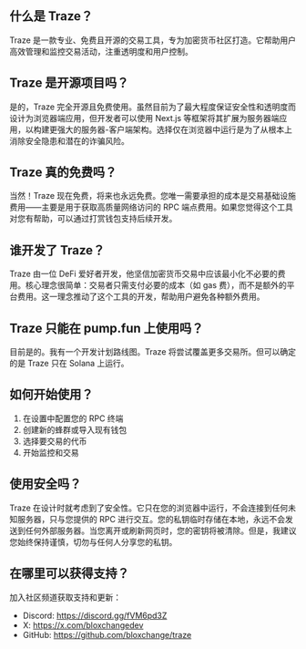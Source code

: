 ## 什么是 Traze？
Traze 是一款专业、免费且开源的交易工具，专为加密货币社区打造。它帮助用户高效管理和监控交易活动，注重透明度和用户控制。

## Traze 是开源项目吗？
是的，Traze 完全开源且免费使用。虽然目前为了最大程度保证安全性和透明度而设计为浏览器端应用，但开发者可以使用 Next.js 等框架将其扩展为服务器端应用，以构建更强大的服务器-客户端架构。选择仅在浏览器中运行是为了从根本上消除安全隐患和潜在的诈骗风险。

## Traze 真的免费吗？
当然！Traze 现在免费，将来也永远免费。您唯一需要承担的成本是交易基础设施费用——主要是用于获取高质量网络访问的 RPC 端点费用。如果您觉得这个工具对您有帮助，可以通过打赏钱包支持后续开发。

## 谁开发了 Traze？
Traze 由一位 DeFi 爱好者开发，他坚信加密货币交易中应该最小化不必要的费用。核心理念很简单：交易者只需支付必要的成本（如 gas 费），而不是额外的平台费用。这一理念推动了这个工具的开发，帮助用户避免各种额外费用。

## Traze 只能在 pump.fun 上使用吗？
目前是的。我有一个开发计划路线图。Traze 将尝试覆盖更多交易所。但可以确定的是 Traze 只在 Solana 上运行。

## 如何开始使用？
1. 在设置中配置您的 RPC 终端
2. 创建新的蜂群或导入现有钱包
3. 选择要交易的代币
4. 开始监控和交易

## 使用安全吗？
Traze 在设计时就考虑到了安全性。它只在您的浏览器中运行，不会连接到任何未知服务器，只与您提供的 RPC 进行交互。您的私钥临时存储在本地，永远不会发送到任何外部服务器。当您离开或刷新网页时，您的密钥将被清除。但是，我建议您始终保持谨慎，切勿与任何人分享您的私钥。

## 在哪里可以获得支持？
加入社区频道获取支持和更新：
- Discord: https://discord.gg/fVM6pd3Z
- X: https://x.com/bloxchangedev
- GitHub: https://github.com/bloxchange/traze